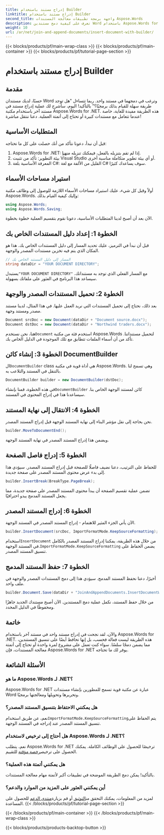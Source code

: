 ```yaml
---
title: إدراج مستند باستخدام Builder
linktitle: إدراج مستند باستخدام Builder
second_title: واجهة برمجة تطبيقات معالجة المستندات Aspose.Words
description: تعرف على كيفية دمج مستندين Word باستخدام Aspose.Words for .NET. دليل خطوة بخطوة لإدراج مستند باستخدام DocumentBuilder والحفاظ على التنسيق.
weight: 10
url: /ar/net/join-and-append-documents/insert-document-with-builder/
---
```


{{< blocks/products/pf/main-wrap-class >}}
{{< blocks/products/pf/main-container >}}
{{< blocks/products/pf/tutorial-page-section >}}

# إدراج مستند باستخدام Builder

## مقدمة

حسنًا، لديك مستندان Word وترغب في دمجهما في مستند واحد. ربما تتساءل "هل توجد طريقة سهلة للقيام بذلك برمجيًا؟" بالتأكيد! اليوم، سأشرح لك عملية إدراج مستند في مستند آخر باستخدام مكتبة Aspose.Words for .NET. هذه الطريقة مفيدة للغاية، خاصة عندما تتعامل مع مستندات كبيرة أو تحتاج إلى أتمتة العملية. دعنا ننتقل مباشرة!

## المتطلبات الأساسية

قبل أن نبدأ، دعونا نتأكد من أنك حصلت على كل ما تحتاجه:

1.  Aspose.Words for .NET: إذا لم تقم بتنزيله بالفعل، فيمكنك تنزيله من[هنا](https://releases.aspose.com/words/net/).
2. بيئة التطوير: تأكد من تثبيت Visual Studio أو أي بيئة تطوير متكاملة مناسبة أخرى.
3. المعرفة الأساسية بلغة C#: القليل من الألفة مع لغة C# سوف يساعدك كثيرًا.

## استيراد مساحات الأسماء

أولاً وقبل كل شيء، عليك استيراد مساحات الأسماء اللازمة للوصول إلى وظائف مكتبة Aspose.Words. وإليك كيفية القيام بذلك:

```csharp
using Aspose.Words;
using Aspose.Words.Saving;
```

الآن بعد أن أصبح لدينا المتطلبات الأساسية، دعونا نقوم بتقسيم العملية خطوة بخطوة.

## الخطوة 1: إعداد دليل المستندات الخاص بك

قبل أن نبدأ في الترميز، عليك تحديد المسار إلى دليل المستندات الخاص بك. هذا هو المكان الذي يتم فيه تخزين مستندات المصدر والوجهة.

```csharp
// المسار إلى دليل المستند الخاص بك
string dataDir = "YOUR DOCUMENT DIRECTORY";
```

 يستبدل`"YOUR DOCUMENT DIRECTORY"` مع المسار الفعلي الذي توجد به مستنداتك. سيساعد هذا البرنامج في العثور على ملفاتك بسهولة.

## الخطوة 2: تحميل المستندات المصدر والوجهة

بعد ذلك، نحتاج إلى تحميل المستندات التي نريد العمل عليها. في هذا المثال، لدينا مستند مصدر ومستند وجهة.

```csharp
Document srcDoc = new Document(dataDir + "Document source.docx");
Document dstDoc = new Document(dataDir + "Northwind traders.docx");
```

 هنا، نحن نستخدم`Document` استخدم فئة من مكتبة Aspose.Words لتحميل مستنداتنا. تأكد من أن أسماء الملفات تتطابق مع تلك الموجودة في الدليل الخاص بك.

## الخطوة 3: إنشاء كائن DocumentBuilder

 ال`DocumentBuilder` class هي أداة قوية في مكتبة Aspose.Words. وهي تسمح لنا بالتنقل في المستند والتلاعب به.

```csharp
DocumentBuilder builder = new DocumentBuilder(dstDoc);
```

 في هذه الخطوة، قمنا بإنشاء`DocumentBuilder` كائن لمستند الوجهة الخاص بنا. سيساعدنا هذا في إدراج المحتوى في المستند.

## الخطوة 4: الانتقال إلى نهاية المستند

نحن بحاجة إلى نقل مؤشر البناء إلى نهاية المستند الوجهة قبل إدراج المستند المصدر.

```csharp
builder.MoveToDocumentEnd();
```

ويضمن هذا إدراج المستند المصدر في نهاية المستند الوجهة.

## الخطوة 5: إدراج فاصل الصفحة

للحفاظ على الترتيب، دعنا نضيف فاصلًا للصفحة قبل إدراج المستند المصدر. سيؤدي هذا إلى بدء عرض محتوى المستند المصدر على صفحة جديدة.

```csharp
builder.InsertBreak(BreakType.PageBreak);
```

تضمن عملية تقسيم الصفحة أن يبدأ محتوى المستند المصدر على صفحة جديدة، مما يجعل المستند المدمج يبدو احترافيًا.

## الخطوة 6: إدراج المستند المصدر

الآن يأتي الجزء المثير للاهتمام - إدراج المستند المصدر في المستند الوجهة.

```csharp
builder.InsertDocument(srcDoc, ImportFormatMode.KeepSourceFormatting);
```

 استخدام`InsertDocument` من خلال هذه الطريقة، يمكننا إدراج المستند المصدر بالكامل في المستند الوجهة.`ImportFormatMode.KeepSourceFormatting` يضمن الحفاظ على تنسيق المستند المصدر.

## الخطوة 7: حفظ المستند المدمج

أخيرًا، دعنا نحفظ المستند المدمج. سيؤدي هذا إلى دمج المستندات المصدر والوجهة في ملف واحد.

```csharp
builder.Document.Save(dataDir + "JoinAndAppendDocuments.InsertDocumentWithBuilder.docx");
```

من خلال حفظ المستند، نكمل عملية دمج المستندين. الآن أصبح مستندك الجديد جاهزًا ومحفوظًا في الدليل المحدد.

## خاتمة

والآن، لقد نجحت في إدراج مستند واحد في مستند آخر باستخدام Aspose.Words for .NET. هذه الطريقة ليست فعالة فحسب، بل إنها تحافظ أيضًا على تنسيق المستندين، مما يضمن دمجًا سلسًا. سواء كنت تعمل على مشروع لمرة واحدة أو تحتاج إلى أتمتة معالجة المستندات، فإن Aspose.Words for .NET يوفر لك ما تحتاجه.

## الأسئلة الشائعة

### ما هو Aspose.Words لـ .NET؟  
Aspose.Words for .NET عبارة عن مكتبة قوية تسمح للمطورين بإنشاء مستندات Word وتحريرها وتحويلها ومعالجتها برمجيًا.

### هل يمكنني الاحتفاظ بتنسيق المستند المصدر؟  
 نعم، عن طريق استخدام`ImportFormatMode.KeepSourceFormatting`يتم الحفاظ على تنسيق المستند المصدر عند إدراجه في المستند الوجهة.

### هل أحتاج إلى ترخيص لاستخدام Aspose.Words لـ .NET؟  
 نعم، يتطلب Aspose.Words for .NET ترخيصًا للحصول على الوظائف الكاملة. يمكنك الحصول على ترخيص[رخصة مؤقتة](https://purchase.aspose.com/temporary-license/) للتقييم.

### هل يمكنني أتمتة هذه العملية؟  
بالتأكيد! يمكن دمج الطريقة الموضحة في تطبيقات أكبر لأتمتة مهام معالجة المستندات.

### أين يمكنني العثور على المزيد من الموارد والدعم؟  
 لمزيد من المعلومات، يمكنك التحقق من[التوثيق](https://reference.aspose.com/words/net/) أو قم بزيارة[منتدى الدعم](https://forum.aspose.com/c/words/8) للحصول على المساعدة.
{{< /blocks/products/pf/tutorial-page-section >}}

{{< /blocks/products/pf/main-container >}}
{{< /blocks/products/pf/main-wrap-class >}}

{{< blocks/products/products-backtop-button >}}

